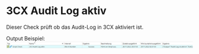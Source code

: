 # 3CX Audit Log aktiv
Dieser Check prüft ob das Audit-Log in 3CX aktiviert ist.

Output Beispiel:
![Output Beispiel](../_images/image-20221128212017-2.png)
